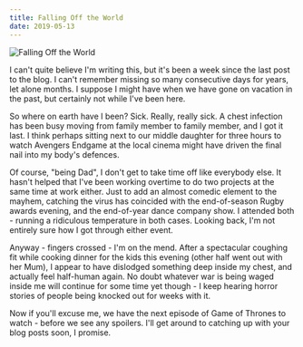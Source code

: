 ```yaml
---
title: Falling Off the World
date: 2019-05-13
---
```


![Falling Off the World](https://source.unsplash.com/s9CC2SKySJM/1600x900)

I can't quite believe I'm writing this, but it's been a week since the last post to the blog. I can't remember missing so many consecutive days for years, let alone months. I suppose I might have when we have gone on vacation in the past, but certainly not while I've been here.

So where on earth have I been? Sick. Really, really sick. A chest infection has been busy moving from family member to family member, and I got it last. I think perhaps sitting next to our middle daughter for three hours to watch Avengers Endgame at the local cinema might have driven the final nail into my body's defences.

Of course, "being Dad", I don't get to take time off like everybody else. It hasn't helped that I've been working overtime to do two projects at the same time at work either. Just to add an almost comedic element to the mayhem, catching the virus has coincided with the end-of-season Rugby awards evening, and the end-of-year dance company show. I attended both - running a ridiculous temperature in both cases. Looking back, I'm not entirely sure how I got through either event.

Anyway - fingers crossed - I'm on the mend. After a spectacular coughing fit while cooking dinner for the kids this evening (other half went out with her Mum), I appear to have dislodged something deep inside my chest, and actually feel half-human again. No doubt whatever war is being waged inside me will continue for some time yet though - I keep hearing horror stories of people being knocked out for weeks with it.

Now if you'll excuse me, we have the next episode of Game of Thrones to watch - before we see any spoilers. I'll get around to catching up with your blog posts soon, I promise.